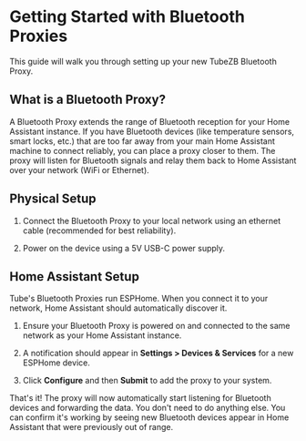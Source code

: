 # Getting Started with Bluetooth Proxies

This guide will walk you through setting up your new TubeZB Bluetooth Proxy.

## What is a Bluetooth Proxy?

A Bluetooth Proxy extends the range of Bluetooth reception for your Home Assistant instance. If you have Bluetooth devices (like temperature sensors, smart locks, etc.) that are too far away from your main Home Assistant machine to connect reliably, you can place a proxy closer to them. The proxy will listen for Bluetooth signals and relay them back to Home Assistant over your network (WiFi or Ethernet).

## Physical Setup

1. Connect the Bluetooth Proxy to your local network using an ethernet cable (recommended for best reliability).

2. Power on the device using a 5V USB-C power supply.

## Home Assistant Setup

Tube's Bluetooth Proxies run ESPHome. When you connect it to your network, Home Assistant should automatically discover it.

1. Ensure your Bluetooth Proxy is powered on and connected to the same network as your Home Assistant instance.

2. A notification should appear in **Settings > Devices & Services** for a new ESPHome device.

3. Click **Configure** and then **Submit** to add the proxy to your system.

That's it! The proxy will now automatically start listening for Bluetooth devices and forwarding the data. You don't need to do anything else. You can confirm it's working by seeing new Bluetooth devices appear in Home Assistant that were previously out of range.